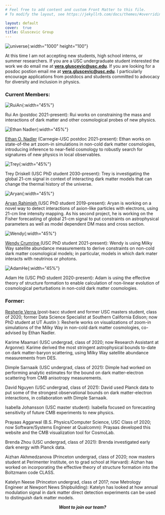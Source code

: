 ```yaml
---
# Feel free to add content and custom Front Matter to this file.
# To modify the layout, see https://jekyllrb.com/docs/themes/#overriding-theme-defaults

layout: default
cover:  true
title: Gluscevic Group
---
```

![universe]({{veragluscevic.github.io}}/dm.png){:width="1000" height="100"}

At this time I am not accepting new students, high school interns, or summer researchers. If you are a USC undergraduate student interested the work we do email me at <b>vera.gluscevic@usc.edu</b>. If you are looking for a posdoc postion email me at <b>vera.gluscevic@usc.edu</b>. I particularly encourage applications from postdocs and students committed to advocacy for diversity and inclusion in physics. 




### Current Members: ###


![RuiAn]({{veragluscevic.github.io}}/assets/img/RuiAn.jpg){:width="45%"}

Rui An (postdoc 2021-present): Rui works on constraining the mass and interactions of dark matter and other cosmological probes of new physics.

![Ethan Nadler]({{veragluscevic.github.io}}/assets/img/EthanNadler.jpg){:width="45%"} 

<a href="https://eonadler.github.io/"> Ethan O. Nadler</a> (Carnegie-USC postdoc 2021-present): Ethan works on state-of-the art zoom-in simulations in non-cold dark matter cosmologies, introducing inference to near-field cosmology to robustly search for signatures of new physics in local observables.


![Trey]({{veragluscevic.github.io}}/assets/img/GeorgeDriskell.png){:width="45%"}

Trey Driskell (USC PhD student 2030-present): Trey is investigating the global 21-cm signal in context of interacting dark matter models that can change the thermal history of the universe.

![Aryan]({{veragluscevic.github.io}}/assets/img/AryanRahimieh.jpg){:width="45%"}

<a href="https://www.linkedin.com/in/aryan-rahimieh/"> Aryan Rahimieh </a> (USC PhD student 2019-present): Aryan is working on a novel way to detect interactions of axion-like particles with electrons, using 21-cm line intensity mapping. As his second project, he is working on the Fisher forecasting of global 21-cm signal to put constraints on astrophysical parameters as well as model dependent DM mass and cross section. 

![Wendy]({{veragluscevic.github.io}}/assets/img/WendyCrumrine.jpg){:width="45%"}

<a href="https://brightinsightslearning.com/about-me/"> Wendy Crumrine </a> (USC PhD student 2021-present): Wendy is using Milky Way satellite abundance measurements to derive constraints on non-cold dark matter cosmological models; in particular, models in which dark mater interacts with neutrinos or photons. 

![AdamHe]({{veragluscevic.github.io}}/assets/img/AdamHe.jpg){:width="45%"}

Adam He (USC PhD student 2020-present): Adam is using the effective theory of structure formation to enable calculation of non-linear evolution of cosmological perturbations in non-cold dark matter cosmologies.

### Former: ###
<p>

<a href="https://www.linkedin.com/in/resherle-verna-m-s-96945898//"> Resherle Verna </a> (post-bacc student and former USC masters student, class of 2020; former Data Science Specialist at Southern California Edison; now PhD student at UT Austin ): Resherle works on visualizations of zoom-in simulations of the Milky Way in non-cold dark matter cosmologies, co-advised by Ethan Nadler.
</p>

Karime Maamari (USC undergrad, class of 2020; now Research Assistant at Argonne): Karime derived the most stringent astrophysical bounds to-date on dark matter-baryon scattering, using Milky Way satellite abundance measurements from DES.
</p>

<p>
Dimple Sarnaaik (USC undergrad, class of 2021): Dimple had worked on performing analytic estimates for the bound on dark matter-electron scattering from CMB anisotropy measurements.
</p>
<p>
David Nguyen (USC undergrad, class of 2021):  David used Planck data to put some of the strongest observational bounds on dark matter-electron interactions, in collaboration with Dimple Sarnaaik.
</p>
<p>
Isabella Johansson (USC master student): Isabella focused on forecasting sensitivity of future CMB experiments to new physics.
</p>
<p>
Prayaas Aggarwal (B.S. Physics/Computer Science, USC Class of 2020; now Software/Systems Engineer at Qualcomm): Prayaas  developed this website and the CMB visualization tool for CosmoLab.
</p>
<p>
Brenda Zhou (USC undergrad, class of 2021): Brenda investigated early dark energy with Planck data.
</p>
<p>
Aizhan Akhmedzanova (Princeton undergrad, class of 2020; now masters student at Perimenter Institute, on to grad school at Harvard): Aizhan has worked on incorporating the effective theory of structure formation into the Boltzmann code
CLASS.
</p>
<p>
Katelyn Neese (Princeton undergrad, class of 2017; now Metrology Engineer at Newport News Shipbuilding): Katelyn has looked at how annual modulation signal in dark matter direct detection experiments can be used to distinguish dark matter models.
</p>


<div align="center">
 <b><i>Want to join our team?</i><b>
<div>





